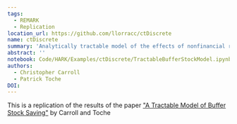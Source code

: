 ```yaml
---
tags:
  - REMARK
  - Replication
location_url: https://github.com/llorracc/ctDiscrete
name: ctDiscrete
summary: 'Analytically tractable model of the effects of nonfinancial risk on intertemporal choice'
abstract: ''
notebook: Code/HARK/Examples/ctDiscrete/TractableBufferStockModel.ipynb
authors:
  - Christopher Carroll
  - Patrick Toche
DOI:
---
```


This is a replication of the results of the paper ["A Tractable Model of Buffer Stock Saving"](http://www.econ2.jhu.edu/people/ccarroll/papers/ctDiscrete.pdf)  by Carroll and Toche
